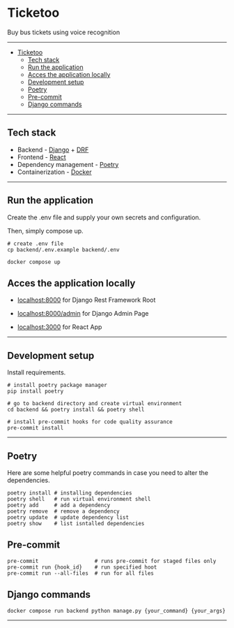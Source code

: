 # Ticketoo
Buy bus tickets using voice recognition

---
- [Ticketoo](#ticketoo)
  - [Tech stack](#tech-stack)
  - [Run the application](#run-the-application)
  - [Acces the application locally](#acces-the-application-locally)
  - [Development setup](#development-setup)
  - [Poetry](#poetry)
  - [Pre-commit](#pre-commit)
  - [Django commands](#django-commands)


---

## Tech stack

-   Backend - [Django](https://www.djangoproject.com/) + [DRF](https://www.django-rest-framework.org/)
-   Frontend - [React](https://reactjs.org/)
-   Dependency management - [Poetry](https://python-poetry.org/)
-   Containerization - [Docker](https://www.docker.com/)

---

## Run the application

Create the .env file and supply your own secrets and configuration.

Then, simply compose up.

    # create .env file
    cp backend/.env.example backend/.env

    docker compose up

## Acces the application locally

* [localhost:8000](http://localhost:8000) for Django Rest Framework Root

* [localhost:8000/admin](http://localhost:8000/admin) for Django Admin Page

* [localhost:3000](http://localhost:3000) for React App
---
## Development setup

Install requirements.

    # install poetry package manager
    pip install poetry

    # go to backend directory and create virtual environment
    cd backend && poetry install && poetry shell

    # install pre-commit hooks for code quality assurance
    pre-commit install

---
## Poetry
Here are some helpful poetry commands in case you need to alter the dependencies.

    poetry install # installing dependencies
    poetry shell   # run virtual environment shell
    poetry add     # add a dependency
    poetry remove  # remove a dependency
    poetry update  # update dependency list
    poetry show    # list isntalled dependencies

## Pre-commit

    pre-commit                  # runs pre-commit for staged files only
    pre-commit run {hook_id}    # run specified hoot
    pre-commit run --all-files  # run for all files

## Django commands

    docker compose run backend python manage.py {your_command} {your_args}
---

